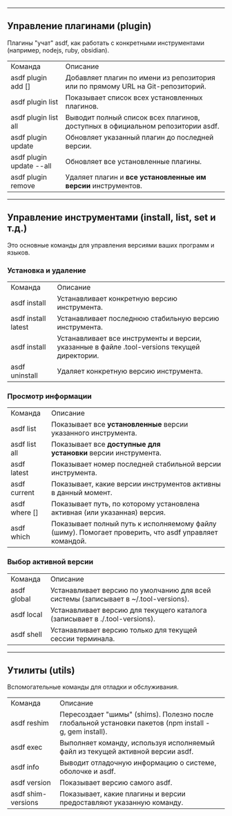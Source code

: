


---

## Управление плагинами (plugin)

Плагины "учат" asdf, как работать с конкретными инструментами (например, nodejs, ruby, obsidian).

|   |   |
|---|---|
|Команда|Описание|
|asdf plugin add <name> [<url>]|Добавляет плагин по имени из репозитория или по прямому URL на Git-репозиторий.|
|asdf plugin list|Показывает список всех установленных плагинов.|
|asdf plugin list all|Выводит полный список всех плагинов, доступных в официальном репозитории asdf.|
|asdf plugin update <name>|Обновляет указанный плагин до последней версии.|
|asdf plugin update --all|Обновляет все установленные плагины.|
|asdf plugin remove <name>|Удаляет плагин и **все установленные им версии** инструментов.|

---

## Управление инструментами (install, list, set и т.д.)

Это основные команды для управления версиями ваших программ и языков.

### Установка и удаление

|   |   |
|---|---|
|Команда|Описание|
|asdf install <name> <version>|Устанавливает конкретную версию инструмента.|
|asdf install <name> latest|Устанавливает последнюю стабильную версию инструмента.|
|asdf install|Устанавливает все инструменты и версии, указанные в файле .tool-versions текущей директории.|
|asdf uninstall <name> <version>|Удаляет конкретную версию инструмента.|

### Просмотр информации

|   |   |
|---|---|
|Команда|Описание|
|asdf list <name>|Показывает все **установленные** версии указанного инструмента.|
|asdf list all <name>|Показывает все **доступные для установки** версии инструмента.|
|asdf latest <name>|Показывает номер последней стабильной версии инструмента.|
|asdf current|Показывает, какие версии инструментов активны в данный момент.|
|asdf where <name> [<version>]|Показывает путь, по которому установлена активная (или указанная) версия.|
|asdf which <command>|Показывает полный путь к исполняемому файлу (шиму). Помогает проверить, что asdf управляет командой.|

### Выбор активной версии

|   |   |
|---|---|
|Команда|Описание|
|asdf global <name> <version>|Устанавливает версию по умолчанию для всей системы (записывает в ~/.tool-versions).|
|asdf local <name> <version>|Устанавливает версию для текущего каталога (записывает в ./.tool-versions).|
|asdf shell <name> <version>|Устанавливает версию только для текущей сессии терминала.|

---

## Утилиты (utils)

Вспомогательные команды для отладки и обслуживания.

|   |   |
|---|---|
|Команда|Описание|
|asdf reshim <name> <version>|Пересоздает "шимы" (shims). Полезно после глобальной установки пакетов (npm install -g, gem install).|
|asdf exec <command>|Выполняет команду, используя исполняемый файл из текущей активной версии asdf.|
|asdf info|Выводит отладочную информацию о системе, оболочке и asdf.|
|asdf version|Показывает версию самого asdf.|
|asdf shim-versions <command>|Показывает, какие плагины и версии предоставляют указанную команду.|